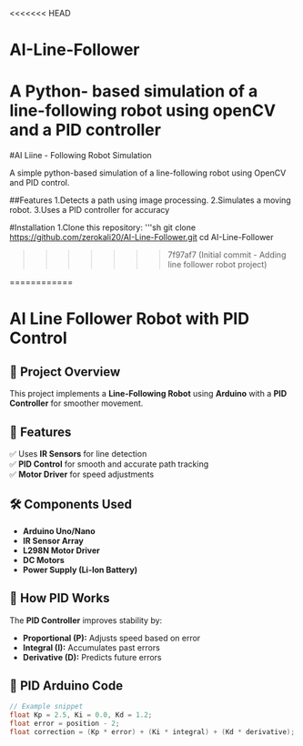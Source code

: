 <<<<<<< HEAD
# AI-Line-Follower
A Python- based simulation of a line-following robot using openCV and a PID controller
=======
#AI Liine - Following Robot Simulation

A simple python-based simulation of a line-following robot using OpenCV 
and PID control.

##Features
1.Detects a path using image processing.
2.Simulates a moving robot.
3.Uses a PID controller for accuracy

#Installation 
1.Clone this repository:
 '''sh
    git clone
    https://github.com/zerokali20/AI-Line-Follower.git
    cd AI-Line-Follower

>>>>>>> 7f97af7 (Initial commit - Adding line follower robot project)

============
# AI Line Follower Robot with PID Control

## 🚀 Project Overview
This project implements a **Line-Following Robot** using **Arduino** with a **PID Controller** for smoother movement.

## 📌 Features
✅ Uses **IR Sensors** for line detection  
✅ **PID Control** for smooth and accurate path tracking  
✅ **Motor Driver** for speed adjustments  

## 🛠️ Components Used
- **Arduino Uno/Nano**
- **IR Sensor Array**
- **L298N Motor Driver**
- **DC Motors**
- **Power Supply (Li-Ion Battery)**

## 🎯 How PID Works
The **PID Controller** improves stability by:
- **Proportional (P):** Adjusts speed based on error
- **Integral (I):** Accumulates past errors
- **Derivative (D):** Predicts future errors

## 🔧 PID Arduino Code
```cpp
// Example snippet
float Kp = 2.5, Ki = 0.0, Kd = 1.2;  
float error = position - 2;  
float correction = (Kp * error) + (Ki * integral) + (Kd * derivative);
